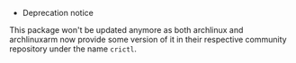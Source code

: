 * Deprecation notice

This package won't be updated anymore as both archlinux and archlinuxarm now provide some version of it in their respective community repository under the name `crictl`.
